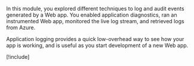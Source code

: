 In this module, you explored different techniques to log and audit events generated by a Web app. You enabled application diagnostics, ran an instrumented Web app, monitored the live log stream, and retrieved logs from Azure.

Application logging provides a quick low-overhead way to see how your app is working, and is useful as you start development of a new Web app.

[!include[](../../../includes/azure-sandbox-cleanup.md)]